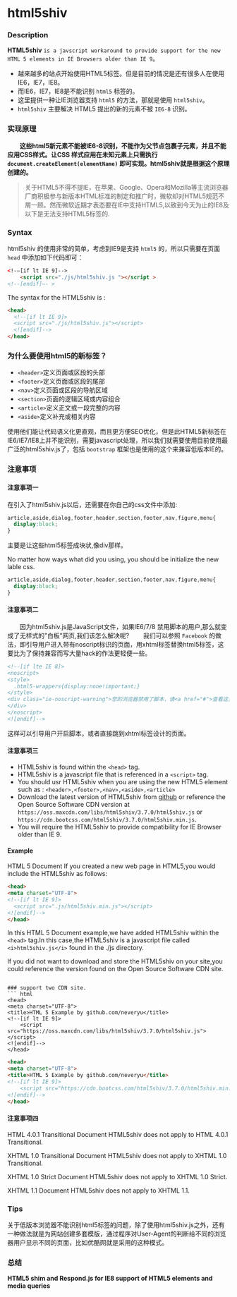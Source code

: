 # html5shiv

### Description
**HTML5shiv** `is a javscript workaround to provide support for the new HTML 5 elements in IE Browsers older than IE 9`。

- 越来越多的站点开始使用HTML5标签。但是目前的情况是还有很多人在使用IE6，IE7，IE8。
- 而IE6，IE7，IE8是不能识别 `html5` 标签的。
- 这里提供一种让IE浏览器支持 `html5` 的方法，那就是使用 `html5shiv`。
- `html5shiv` 主要解决 HTML5 提出的新的元素不被 `IE6-8` 识别。

### 实现原理
　　**这些html5新元素不能被IE6-8识别，不能作为父节点包裹子元素，并且不能应用CSS样式。让CSS 样式应用在未知元素上只需执行 `document.createElement(elementName)` 即可实现。html5shiv就是根据这个原理创建的。**

> 关于HTML5不得不提IE，在苹果、Google、Opera和Mozilla等主流浏览器厂商积极参与新版本HTML标准的制定和推广时，微软却对HTML5规范不屑一顾。然而微软近期才表态要在IE中支持HTML5,以致到今天为止的IE8及以下是无法支持HTML5标签的.

### Syntax

html5shiv 的使用非常的简单，考虑到IE9是支持 `html5` 的，所以只需要在页面 `head` 中添加如下代码即可： 
``` html
<!-–[if lt IE 9]-->
    <script src="./js/html5shiv.js "></script >
<!--[endif]–- > 
```

The syntax for the HTML5shiv is : 
``` html
<head>
  <!--[if lt IE 9]>
  <script src="./js/html5shiv.js"></script>
  <![endif]-->
</head>
```

### 为什么要使用html5的新标签？
* `<header>`定义页面或区段的头部
* `<footer>`定义页面或区段的尾部
* `<nav>`定义页面或区段的导航区域
* `<section>`页面的逻辑区域或内容组合
* `<article>`定义正文或一段完整的内容
* `<aside>`定义补充或相关内容

使用他们能让代码语义化更直观，而且更方便SEO优化，但是此HTML5新标签在IE6/IE7/IE8上并不能识别，需要javascript处理，所以我们就需要使用目前使用最广泛的html5shiv.js了，包括 `bootstrap` 框架也是使用的这个来兼容低版本IE的。


### 注意事项
#### 注意事项一
在引入了html5shiv.js以后，还需要在你自己的css文件中添加:
``` css
article,aside,dialog,footer,header,section,footer,nav,figure,menu{
  display:block;
}
```
主要是让这些html5标签成块状,像div那样。

No matter how ways what did you using, you should be initialize the new lable css.
``` css
article,aside,dialog,footer,header,section,footer,nav,figure,menu{
  display:block;
}
```


#### 注意事项二
　　因为html5shiv.js是JavaScript文件，如果IE6/7/8 禁用脚本的用户,那么就变成了无样式的"白板"网页,我们该怎么解决呢?
　　我们可以参照 `Facebook` 的做法，即引导用户进入带有noscript标识的页面，用xhtml标签替换html5标签，这要比为了保持兼容而写大量hack的作法更轻便一些。
``` html
<!--[if lte IE 8]> 
<noscript>
<style>
  .html5-wrappers{display:none!important;}
</style>
<div class="ie-noscript-warning">您的浏览器禁用了脚本，请<a href="#">查看这里</a>来启用脚本!或者<a href="/?noscript=1">继续访问</a>.
</div>
</noscript>
<![endif]-->
```
    
这样可以引导用户开启脚本，或者直接跳到xhtml标签设计的页面。


#### 注意事项三

* HTML5shiv is found within the `<head>` tag.
* HTML5shiv is a javascript file that is referenced in a `<script>` tag.
* You should usr HTML5shiv when you are using the new HTML5 element such as : `<header>,<footer>,<nav>,<aside>,<article>`
* Download the latest version of HTML5shiv from [github](https://github.com/aFarkas/html5shiv/) or reference the Open Source Software CDN version at `https://oss.maxcdn.com/libs/html5shiv/3.7.0/html5shiv.js` or `https://cdn.bootcss.com/html5shiv/3.7.0/html5shiv.min.js`.
* You will require the HTML5shiv to provide compatibility for IE Browser older than IE 9.

#### Example
HTML 5 Document
If you created a new web page in HTML5,you would include the HTML5shiv as follows:
``` html
<head>
<meta charset="UTF-8">
<!--[if lt IE 9]>
  <script src=".js/html5shiv.min.js"></script>
<![endif]-->
</head>
```
In this HTML 5 Document example,we have added HTML5shiv within the `<head>` tag.In this case,the HTML5shiv is a javascript file called `<i>html5shiv.js</i>` found in the ./js directory.

If you did not want to download and store the HTML5shiv on your site,you could reference the version found on the Open Source Software CDN site.
```

### support two CDN site.
``` html
<head>
<meta charset="UTF-8">
<title>HTML 5 Example by github.com/neveryu</title>
<!--[if lt IE 9]>
    <script src="https://oss.maxcdn.com/libs/html5shiv/3.7.0/html5shiv.js"></script>
<![endif]-->
</head>
```
``` html
<head>
<meta charset="UTF-8">
<title>HTML 5 Example by github.com/neveryu</title>
<!--[if lt IE 9]>
    <script src="https://cdn.bootcss.com/html5shiv/3.7.0/html5shiv.min.js"></script>
<![endif]-->
</head>
```

#### 注意事项四

HTML 4.0.1 Transitional Document
HTML5shiv does not apply to HTML 4.0.1 Transitional.

XHTML 1.0 Transitional Document
HTML5shiv does not apply to XHTML 1.0 Transitional.

XHTML 1.0 Strict Document
HTML5shiv does not apply to XHTML 1.0 Strict.

XHTML 1.1 Document
HTML5shiv does not apply to XHTML 1.1.



### Tips
关于低版本浏览器不能识别html5标签的问题，除了使用html5shiv.js之外，还有一种做法就是为网站创建多套模版，通过程序对User-Agent的判断给不同的浏览器用户显示不同的页面，比如优酷网就是采用的这种模式。

### 总结
**HTML5 shim and Respond.js for IE8 support of HTML5 elements and media queries**